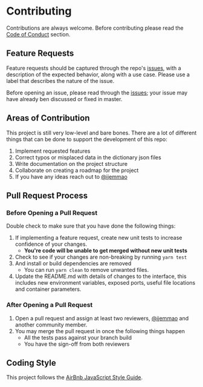 # Contributing

Contributions are always welcome. Before contributing please read the [Code of Conduct](./CODE_OF_CONDUCT.md) section.

## Feature Requests

Feature requests should be captured through the repo's [issues](https://github.com/ijemmao/igbo_api/issues), with a description of the expected behavior, along with a use case. Please use a label that describes the nature of the issue.


Before opening an issue, please read through the [issues](https://github.com/ijemmao/igbo_api/issues); your issue may have already ben discussed or fixed in master.

## Areas of Contribution

This project is still very low-level and bare bones. There are a lot of different things that can be done to support the development of this repo:

1. Implement requested features
2. Correct typos or misplaced data in the dictionary json files
3. Write documentation on the project structure
4. Collaborate on creating a roadmap for the project
5. If you have any ideas reach out to [@ijemmao](https://github.com/ijemmao)

## Pull Request Process

### Before Opening a Pull Request

Double check to make sure that you have done the following things:

1. If implementing a feature request, create new unit tests to increase confidence of your changes.
    * **You're code will be unable to get merged without new unit tests**
2. Check to see if your changes are non-breaking by running `yarn test`
3. And install or build dependencies are removed
    * You can run `yarn clean` to remove unwanted files.
4. Update the README.md with details of changes to the interface, this includes new environment 
   variables, exposed ports, useful file locations and container parameters.

### After Opening a Pull Request
1. Open a pull request and assign at least two reviewers, [@ijemmao](https://github.com/ijemmao) and another community member.
2. You may merge the pull request in once the following things happen
    * All the tests pass against your branch build
    * You have the sign-off from both reviewers

## Coding Style

This project follows the [AirBnb JavaScript Style Guide](https://github.com/airbnb/javascript).